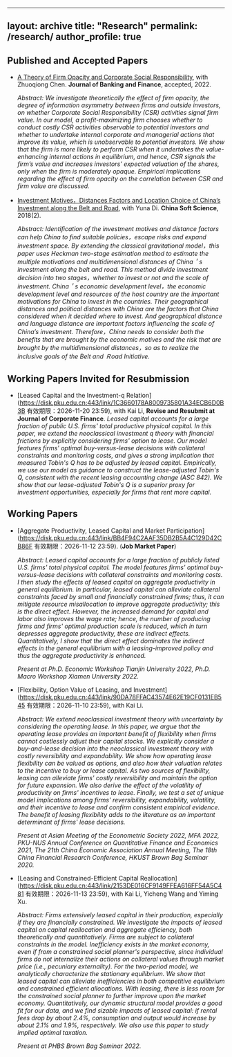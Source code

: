 
---
layout: archive
title: "Research"
permalink: /research/
author_profile: true
---

<!--
{% if author.googlescholar %}
  You can also find my articles on <u><a href="{{author.googlescholar}}">my Google Scholar profile</a>.</u>
{% endif %}

{% include base_path %}

{% for post in site.research reversed %}
  {% include archive-single.html %}
{% endfor %}
-->
<!--## Publications

* [Credit Rating Prediction Through Supply Chains: A Machine Learning Approach](https://doi.org/10.1111/poms.13634) (with Jing Wu and Sean X. Zhou)\
 
   
***Production and Operations Management***, forthcoming-->
## Published and Accepted Papers
* [A Theory of Firm Opacity and Corporate Social Responsibility](https://www.sciencedirect.com/science/article/abs/pii/S0378426622002205), with Zhuoqiong Chen. **Journal of Banking and Finance**, accepted, 2022.
 
  *Abstract: We investigate theoretically the effect of firm opacity, the degree of information asymmetry between firms and outside investors, on whether Corporate Social Responsibility (CSR) activities signal firm value. In our model, a profit-maximizing firm chooses whether to conduct costly CSR activities observable to potential investors and whether to undertake internal corporate and managerial actions that improve its value, which is unobservable to potential investors. We show that the firm is more likely to perform CSR when it undertakes the value-enhancing internal actions in equilibrium, and hence, CSR signals the firm’s value and increases investors’ expected valuation of the shares, only when the firm is moderately opaque. Empirical implications regarding the effect of firm opacity on the correlation between CSR and firm value are discussed.*

* [Investment Motives，Distances Factors and Location Choice of China’s Investment along the Belt and Road](https://kns.cnki.net/kcms/detail/detail.aspx?dbcode=CJFD&dbname=CJFDLAST2018&filename=ZGRK201802016&uniplatform=NZKPT&v=XbsIuo4Cje_LxTNOfWbfhbRgA9hbOHKxHetRplVbFiVWuXtzy4QHfeRaSmTTj2L3), with Yuna Di. **China Soft Science**, 2018(2).
 
  *Abstract: Identification of the investment motives and distance factors can help China to find suitable policies，escape
risks and expand investment space. By extending the classical gravitational model，this paper uses Heckman two-stage
estimation method to estimate the multiple motivations and multidimensional distances of China＇s investment along the
belt and road. This method divide investment decision into two stages，whether to invest or not and the scale of
investment. China＇s economic development level，the economic development level and resources of the host country are
the important motivations for China to invest in the countries. Their geographical distances and political distances with
China are the factors that China considered when it decided where to invest. And geographical distance and language
distance are important factors influencing the scale of China’s investment. Therefore，China needs to consider both the
benefits that are brought by the economic motives and the risk that are brought by the multidimensional distances，so as
to realize the inclusive goals of the Belt and Ｒoad Initiative.*
  
  
  
## Working Papers Invited for Resubmission  
* [Leased Capital and  the Investment-q Relation](https://disk.pku.edu.cn:443/link/1C3660178A8009735801A34ECB6D0B3B
有效期限：2026-11-20 23:59), with Kai Li, **Revise and Resubmit at Journal of Corporate Finance**.
*Leased capital accounts for a large fraction of public U.S. firms' total productive physical capital. In this paper, we extend the neoclassical investment q theory with financial frictions by explicitly considering firms' option to lease. Our model features firms' optimal buy-versus-lease decisions with collateral constraints and monitoring costs, and gives a strong implication that measured Tobin's Q has to be adjusted by leased capital. Empirically, we use our model as guidance to construct the lease-adjusted Tobin's Q, consistent with the recent leasing accounting change (ASC 842). We show that our lease-adjusted Tobin's Q is a superior proxy for investment opportunities, especially for firms that rent more capital.*





## Working Papers
* [Aggregate Productivity, Leased Capital and Market Participation](https://disk.pku.edu.cn:443/link/BB4F94C2AAF35DB2B5A4C129D42CB86F
有效期限：2026-11-12 23:59). (**Job Market Paper**) 
 
  *Abstract: Leased capital accounts for a large fraction of publicly listed U.S. firms' total physical capital. The model features 
firms' optimal buy-versus-lease decisions with collateral constraints and monitoring costs. 
I then study the effects of leased capital on aggregate productivity in general equilibrium. In particular, leased capital can alleviate collateral constraints faced by small and financially constrained firms; thus, it can mitigate resource misallocation to improve aggregate productivity; this is the direct effect. However, the increased demand for capital and labor also improves the wage rate; hence,  the number of producing firms and firms' optimal production scale is reduced, which in turn depresses aggregate productivity, these are indirect effects. Quantitatively, I show that 
the direct effect dominates the indirect effects in the general equilibrium with a leasing-improved policy and thus the aggregate productivity is enhanced.*
 
  *Present at Ph.D. Economic Workshop Tianjin University 2022, Ph.D. Macro Workshop Xiamen University 2022.*

* [Flexibility, Option Value of Leasing, and Investment](https://disk.pku.edu.cn:443/link/90DA78FFAC43574E62E19CF0131EB545
有效期限：2026-11-10 23:59), with Kai Li.
  
  *Abstract: We extend neoclassical investment theory with uncertainty by considering the operating lease. In this paper, we argue that the operating lease provides an important benefit of flexibility when firms cannot costlessly adjust their capital stocks. We explicitly consider a buy-and-lease decision into the neoclassical investment theory with costly reversibility and expandability. We show how operating lease flexibility can be valued as options, and also how their valuation relates to the incentive to buy or lease capital. As two sources of flexibility, leasing can alleviate firms' costly reversibility and maintain the option for future expansion. We also derive the effect of the volatility of productivity on firms' incentives to lease.  Finally, we test a set of unique model implications among firms' reversibility, expandability, volatility, and their incentive to lease and confirm consistent empirical evidence. The benefit of leasing flexibility adds to the literature as an important determinant of firms' lease decisions.*
  
    *Present at Asian Meeting of the Econometric Society 2022, MFA 2022, PKU-NUS Annual Conference on Quantitative Finance and Economics 2021, The 21th China Economic Association Annual Meeting, The 18th China Financial Research Conference, HKUST Brown Bag Seminar 2020.*

* [Leasing and Constrained-Efficient Capital Reallocation](https://disk.pku.edu.cn:443/link/2153DE016CF9149FFEA616FF54A5C481
有效期限：2026-11-13 23:59), with Kai Li, Yicheng Wang and Yiming Xu.
  
  *Abstract: Firms extensively leased capital in their production, especially if they are financially constrained.  We investigate the impacts of leased capital on capital reallocation and aggregate efficiency, both theoretically and quantitatively. Firms are subject to collateral constraints in the model.  Inefficiency exists in the market economy, even if from a constrained social planner's perspective,   since individual firms do not internalize their actions on collateral values through market price (i.e.,  pecuniary externality).
For the two-period model, we analytically characterize the stationary equilibrium. We show that leased capital can alleviate inefficiencies in both competitive equilibrium and constrained efficient allocations. With leasing, there is less room for the constrained social planner to further improve upon the market economy.   Quantitatively, our dynamic structural model provides a good fit for our data, and we find sizable impacts of leased capital:  if rental fees drop by about 2.4%, consumption and output would increase by about 2.1% and 1.9%, respectively. We also use this paper to study implied optimal taxation.*
  
    *Present at PHBS Brown Bag Seminar 2022.*

